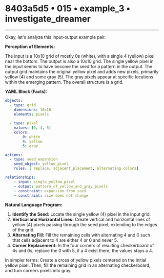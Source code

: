 # 8403a5d5 • 015 • example_3 • investigate_dreamer

---
Okay, let's analyze this input-output example pair.

**Perception of Elements:**

The input is a 10x10 grid of mostly 0s (white), with a single 4 (yellow) pixel near the bottom. The output is also a 10x10 grid. The single yellow pixel in the input seems to have become the seed for a pattern in the output. The output grid maintains the original yellow pixel and adds new pixels, primarily yellow (4) and some gray (5). The gray pixels appear at specific locations within the emerging pattern. The overall structure is a grid.

**YAML Block (Facts):**



```yaml
objects:
  - type: grid
    dimensions: 10x10
    elements: pixels
    
  - type: pixel
    values: [0, 4, 5]
    colors:
        0: white
        4: yellow
        5: gray

actions:
  - type: seed_expansion
    seed_object: yellow_pixel
    rules: [ replace, adjacent_placement, alternating colors]

relationships:
    - input: single_yellow_pixel
    - output: pattern_of_yellow_and_gray_pixels
    - constraint: expansion_from_seed
    - constraint: size does not change

```



**Natural Language Program:**

1.  **Identify the Seed:** Locate the single yellow (4) pixel in the input grid.
2.  **Vertical and Horizontal Lines:**  Create vertical and horizontal lines of yellow (4) pixels passing through the seed pixel, extending to the edges of the grid.
3. **Alternating Fill:** Fill the remaining cells with alternating 4 and 0 such that cells adjacent to 4 are either 4 or 0 and never 5.
4.  **Corner Replacement:** In the four corners of resulting checkerboard of 4s and 0s, replace the 0 with 5, if a 4 exist there, the values stays a 4.

In simpler terms: Create a cross of yellow pixels centered on the initial yellow pixel. Then, fill the remaining grid in an alternating checkerboard, and turn corners pixels into gray.

